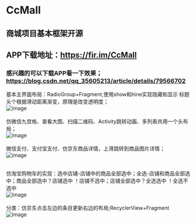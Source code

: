 # CcMall
## 商城项目基本框架开源<br/>
## APP下载地址：https://fir.im/CcMall <br/>
### 感兴趣的可以下载APP看一下效果；https://blog.csdn.net/qq_35605213/article/details/79566702<br/>
 基本主界面布局：RadioGroup+Fragment,使用show和hine实现隐藏和显示
 标题头个根据滑动距离渐变，原理是改变透明度；<br/>
![image](https://github.com/CuiChenbo/CcMall/blob/master/cimags/gifhome1.gif)<br/> <br/>
仿微信九宫格、查看大图、扫描二维码、Activity跳转动画、多列表共用一个头布局；<br/>
![image](https://github.com/CuiChenbo/CcMall/blob/master/cimags/home1.gif)<br/> <br/>
微信支付、支付宝支付、仿京东商品详情，上滑跳转到商品图片详情；<br/>
![image](https://github.com/CuiChenbo/CcMall/blob/master/cimags/goods1.gif)<br/> <br/>

仿淘宝购物车的实现：选中店铺-店铺中的商品全部选中；全选-店铺和商品全部选中；商品全部选中？店铺选中 ！店铺不选中；店铺全部选中？全选选中 ！全选不选中<br/>
![image](https://github.com/CuiChenbo/CcMall/blob/master/cimags/gifspc1.gif) <br/> <br/>
分类：仿京东点击左边的条目更新右边的布局;RecyclerView+Fragment<br/>
![image](https://github.com/CuiChenbo/CcMall/blob/master/cimags/gifclassify.gif)
    
